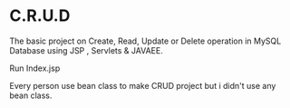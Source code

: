 # C.R.U.D
The basic project on Create, Read, Update or Delete operation in MySQL Database using JSP , Servlets &amp; JAVAEE.

Run Index.jsp


Every person use bean class to make CRUD project but i didn't use any bean class. 

